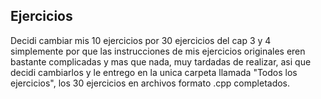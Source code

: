 ## Ejercicios

Decidi cambiar mis 10 ejercicios por 30 ejercicios del cap 3 y 4 simplemente por que las instrucciones de mis ejercicios originales eren bastante complicadas y mas que nada, muy tardadas de realizar, asi que decidi cambiarlos y le entrego en la unica carpeta llamada "Todos los ejercicios", los 30 ejercicios en archivos formato .cpp completados.
